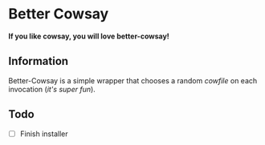 # Better Cowsay

__If you like cowsay, you will love better-cowsay!__

## Information

Better-Cowsay is a simple wrapper that chooses a random _cowfile_ on each invocation (_it's super fun_).

## Todo

- [ ] Finish installer
